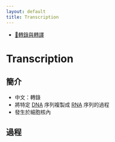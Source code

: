 ```yaml
---
layout: default
title: Transcription
---
```


- [🎥轉錄與轉譯](https://www.youtube.com/watch?v=gG7uCskUOrA)

# Transcription

## 簡介

- 中文：轉錄
- 將特定 [DNA](deoxyribonucleic-acid) 序列複製成 [RNA](ribonucleic-acid) 序列的過程
- 發生於細胞核內

## 過程




